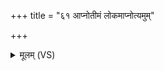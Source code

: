 +++
title = "६१ आप्नोतीमं लोकमाप्नोत्यमुम्"

+++
<details><summary>मूलम् (VS)</summary>

आ॒प्नोती॒मं लो॒कमा॒प्नोत्य॒मुम् ॥
</details>